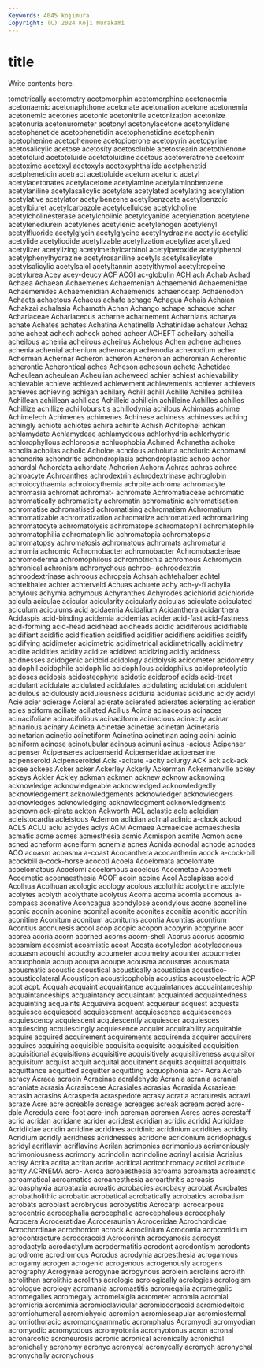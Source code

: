 ```yaml
---
Keywords: 4045 kojimura
Copyright: (C) 2024 Koji Murakami
---
```


# title

Write contents here.



tometrically acetometry acetomorphin
acetomorphine acetonaemia acetonaemic acetonaphthone acetonate acetonation acetone acetonemia acetonemic acetones
acetonic acetonitrile acetonization acetonize acetonuria acetonurometer acetonyl acetonylacetone acetonylidene acetophenetide
acetophenetidin acetophenetidine acetophenin acetophenine acetophenone acetopiperone acetopyrin acetopyrine acetosalicylic acetose
acetosity acetosoluble acetostearin acetothienone acetotoluid acetotoluide acetotoluidine acetous acetoveratrone acetoxim
acetoxime acetoxyl acetoxyls acetoxyphthalide acetphenetid acetphenetidin acetract acettoluide acetum aceturic
acetyl acetylacetonates acetylacetone acetylamine acetylaminobenzene acetylaniline acetylasalicylic acetylate acetylated acetylating
acetylation acetylative acetylator acetylbenzene acetylbenzoate acetylbenzoic acetylbiuret acetylcarbazole acetylcellulose acetylcholine
acetylcholinesterase acetylcholinic acetylcyanide acetylenation acetylene acetylenediurein acetylenes acetylenic acetylenogen acetylenyl
acetylfluoride acetylglycin acetylglycine acetylhydrazine acetylic acetylid acetylide acetyliodide acetylizable acetylization
acetylize acetylized acetylizer acetylizing acetylmethylcarbinol acetylperoxide acetylphenol acetylphenylhydrazine acetylrosaniline acetyls
acetylsalicylate acetylsalicylic acetylsalol acetyltannin acetylthymol acetyltropeine acetylurea Acey acey-deucy ACF
ACGI ac-globulin ACH ach Achab Achad Achaea Achaean Achaemenes Achaemenian
Achaemenid Achaemenidae Achaemenides Achaemenidian Achaemenids achaenocarp Achaenodon Achaeta achaetous Achaeus
achafe achage Achagua Achaia Achaian Achakzai achalasia Achamoth Achan Achango
achape achaque achar Achariaceae Achariaceous acharne acharnement Acharnians acharya achate
Achates achates Achatina Achatinella Achatinidae achatour Achaz ache acheat achech
acheck ached acheer ACHEFT acheilary acheilia acheilous acheiria acheirous acheirus
Achelous Achen achene achenes achenia achenial achenium achenocarp achenodia achenodium
acher Acherman Achernar Acheron acheron Acheronian acheronian Acherontic acherontic Acherontical
aches Acheson achesoun achete Achetidae Acheulean acheulean Acheulian acheweed achier
achiest achievability achievable achieve achieved achievement achievements achiever achievers achieves
achieving achigan achilary Achill achill Achille Achillea achillea Achillean achillean
achilleas Achilleid achillein achilleine Achilles achilles Achillize achillize achillobursitis achillodynia
achilous Achimaas achime Achimelech Achimenes achimenes Achinese achiness achinesses aching
achingly achiote achiotes achira achirite Achish Achitophel achkan achlamydate Achlamydeae
achlamydeous achlorhydria achlorhydric achlorophyllous achloropsia achluophobia Achmed Achmetha achoke acholia
acholias acholic Acholoe acholous acholuria acholuric Achomawi achondrite achondritic achondroplasia
achondroplastic achoo achor achordal Achordata achordate Achorion Achorn Achras achras
achree achroacyte Achroanthes achrodextrin achrodextrinase achroglobin achroiocythaemia achroiocythemia achroite achroma
achromacyte achromasia achromat achromat- achromate Achromatiaceae achromatic achromatically achromaticity achromatin
achromatinic achromatisation achromatise achromatised achromatising achromatism Achromatium achromatizable achromatization achromatize
achromatized achromatizing achromatocyte achromatolysis achromatope achromatophil achromatophile achromatophilia achromatophilic achromatopia
achromatopsia achromatopsy achromatosis achromatous achromats achromaturia achromia achromic Achromobacter achromobacter
Achromobacterieae achromoderma achromophilous achromotrichia achromous Achromycin achronical achronism achronychous achroo-
achroodextrin achroodextrinase achroous achropsia Achsah achtehalber achtel achtelthaler achter achterveld
Achuas achuete achy ach-y-fi achylia achylous achymia achymous Achyranthes Achyrodes
acichlorid acichloride acicula aciculae acicular acicularity acicularly aciculas aciculate aciculated
aciculum aciculums acid acidaemia Acidalium Acidanthera acidanthera Acidaspis acid-binding acidemia
acidemias acider acid-fast acid-fastness acid-forming acid-head acidhead acidheads acidic acidiferous
acidifiable acidifiant acidific acidification acidified acidifier acidifiers acidifies acidify acidifying
acidimeter acidimetric acidimetrical acidimetrically acidimetry acidite acidities acidity acidize acidized
acidizing acidly acidness acidnesses acidogenic acidoid acidology acidolysis acidometer acidometry
acidophil acidophile acidophilic acidophilous acidophilus acidoproteolytic acidoses acidosis acidosteophyte acidotic
acidproof acids acid-treat acidulant acidulate acidulated acidulates acidulating acidulation acidulent
acidulous acidulously acidulousness aciduria acidurias aciduric acidy acidyl Acie acier
acierage Acieral acierate acierated acierates acierating acieration acies aciform aciliate
aciliated Acilius Acima acinaceous acinaces acinacifoliate acinacifolious acinaciform acinacious acinacity
acinar acinarious acinary Acineta Acinetae acinetae acinetan Acinetaria acinetarian acinetic
acinetiform Acinetina acinetinan acing acini acinic aciniform acinose acinotubular acinous
acinuni acinus -acious Acipenser acipenser Acipenseres acipenserid Acipenseridae acipenserine acipenseroid
Acipenseroidei Acis -acitate -acity aciurgy ACK ack ack-ack ackee ackees
Acker acker Ackerley Ackerly Ackerman Ackermanville ackey ackeys Ackler Ackley
ackman ackmen acknew acknow acknowing acknowledge acknowledgeable acknowledged acknowledgedly acknowledgement
acknowledgements acknowledger acknowledgers acknowledges acknowledging acknowledgment acknowledgments acknown ack-pirate ackton
Ackworth ACL aclastic acle acleidian acleistocardia acleistous Aclemon aclidian aclinal
aclinic a-clock acloud ACLS ACLU aclu aclydes aclys ACM Acmaea
Acmaeidae acmaesthesia acmatic acme acmes acmesthesia acmic Acmispon acmite Acmon
acne acned acneform acneiform acnemia acnes Acnida acnodal acnode acnodes
ACO acoasm acoasma a-coast Acocanthera acocantherin acock a-cock-bill acockbill a-cock-horse
acocotl Acoela Acoelomata acoelomate acoelomatous Acoelomi acoelomous acoelous Acoemetae Acoemeti
Acoemetic acoenaesthesia ACOF acoin acoine Acol Acolapissa acold Acolhua Acolhuan
acologic acology acolous acoluthic acolyctine acolyte acolytes acolyth acolythate acolytus
Acoma acoma acomia acomous a-compass aconative Aconcagua acondylose acondylous acone
aconelline aconic aconin aconine aconital aconite aconites aconitia aconitic aconitin
aconitine Aconitum aconitum aconitums acontia Acontias acontium Acontius aconuresis acool
acop acopic acopon acopyrin acopyrine acor acorea acoria acorn acorned
acorns acorn-shell Acorus acorus acosmic acosmism acosmist acosmistic acost Acosta
acotyledon acotyledonous acouasm acouchi acouchy acoumeter acoumetry acounter acouometer acouophonia
acoup acoupa acoupe acousma acousmas acousmata acousmatic acoustic acoustical acoustically
acoustician acoustico- acousticolateral Acousticon acousticophobia acoustics acoustoelectric ACP acpt acpt.
Acquah acquaint acquaintance acquaintances acquaintanceship acquaintanceships acquaintancy acquaintant acquainted acquaintedness
acquainting acquaints Acquaviva acquent acquereur acquest acquests acquiesce acquiesced acquiescement
acquiescence acquiescences acquiescency acquiescent acquiescently acquiescer acquiesces acquiescing acquiescingly acquiesence
acquiet acquirability acquirable acquire acquired acquirement acquirements acquirenda acquirer acquirers
acquires acquiring acquisible acquisita acquisite acquisited acquisition acquisitional acquisitions acquisitive
acquisitively acquisitiveness acquisitor acquisitum acquist acquit acquital acquitment acquits acquittal
acquittals acquittance acquitted acquitter acquitting acquophonia acr- Acra Acrab acracy
Acraea acraein Acraeinae acraldehyde Acrania acrania acranial acraniate acrasia Acrasiaceae
Acrasiales acrasias Acrasida Acrasieae acrasin acrasins Acraspeda acraspedote acrasy acratia
acraturesis acrawl acraze Acre acre acreable acreage acreages acreak acream
acred acre-dale Acredula acre-foot acre-inch acreman acremen Acres acres acrestaff
acrid acridan acridane acrider acridest acridian acridic acridid Acrididae Acridiidae
acridin acridine acridines acridinic acridinium acridities acridity Acridium acridly acridness
acridnesses acridone acridonium acridophagus acridyl acriflavin acriflavine Acrilan acrimonies acrimonious
acrimoniously acrimoniousness acrimony acrindolin acrindoline acrinyl acrisia Acrisius acrisy Acrita
acrita acritan acrite acritical acritochromacy acritol acritude acrity ACRNEMA acro-
Acroa acroaesthesia acroama acroamata acroamatic acroamatical acroamatics acroanesthesia acroarthritis acroasis
acroasphyxia acroataxia acroatic acrobacies acrobacy acrobat Acrobates acrobatholithic acrobatic acrobatical
acrobatically acrobatics acrobatism acrobats acroblast acrobryous acrobystitis Acrocarpi acrocarpous acrocentric
acrocephalia acrocephalic acrocephalous acrocephaly Acrocera Acroceratidae Acroceraunian Acroceridae Acrochordidae Acrochordinae
acrochordon acrock Acroclinium Acrocomia acroconidium acrocontracture acrocoracoid Acrocorinth acrocyanosis acrocyst
acrodactyla acrodactylum acrodermatitis acrodont acrodontism acrodonts acrodrome acrodromous Acrodus acrodynia
acroesthesia acrogamous acrogamy acrogen acrogenic acrogenous acrogenously acrogens acrography Acrogynae
acrogynae acrogynous acrolein acroleins acrolith acrolithan acrolithic acroliths acrologic acrologically
acrologies acrologism acrologue acrology acromania acromastitis acromegalia acromegalic acromegalies acromegaly
acromelalgia acrometer acromia acromial acromicria acromimia acromioclavicular acromiocoracoid acromiodeltoid acromiohumeral
acromiohyoid acromion acromioscapular acromiosternal acromiothoracic acromonogrammatic acromphalus Acromyodi acromyodian acromyodic
acromyodous acromyotonia acromyotonus acron acronal acronarcotic acroneurosis acronic acronical acronically
acronichal acronichally acronomy acronyc acronycal acronycally acronych acronychal acronychally acronychous
